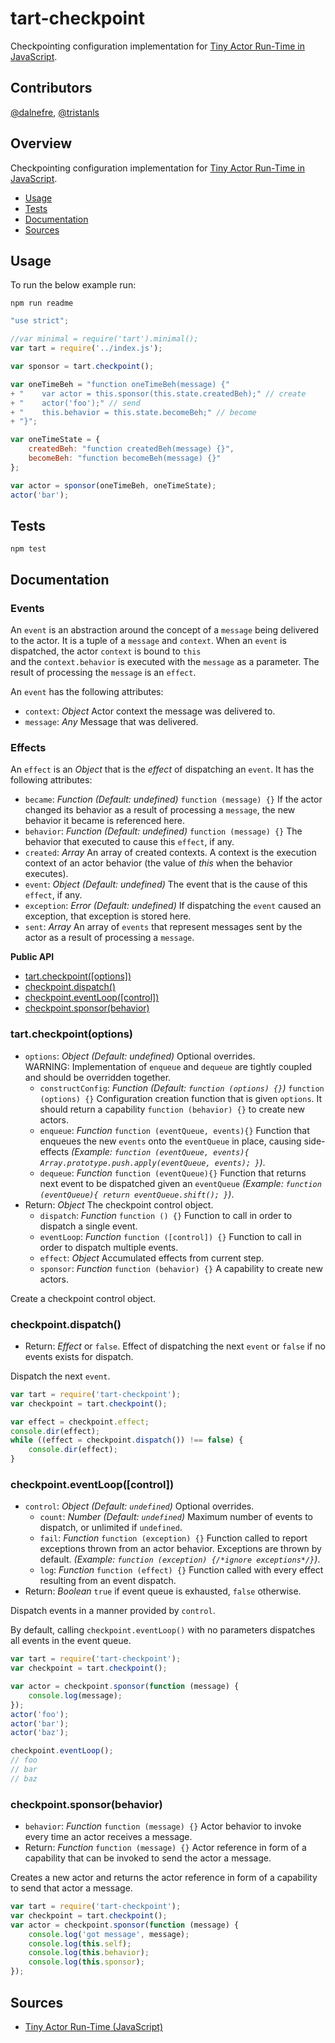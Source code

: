 # tart-checkpoint

Checkpointing configuration implementation for [Tiny Actor Run-Time in JavaScript](https://github.com/organix/tartjs).

## Contributors

[@dalnefre](https://github.com/dalnefre), [@tristanls](https://github.com/tristanls)

## Overview

Checkpointing configuration implementation for [Tiny Actor Run-Time in JavaScript](https://github.com/organix/tartjs).

  * [Usage](#usage)
  * [Tests](#tests)
  * [Documentation](#documentation)
  * [Sources](#sources)

## Usage

To run the below example run:

    npm run readme

```javascript
"use strict";

//var minimal = require('tart').minimal();
var tart = require('../index.js');

var sponsor = tart.checkpoint();

var oneTimeBeh = "function oneTimeBeh(message) {"
+ "    var actor = this.sponsor(this.state.createdBeh);" // create
+ "    actor('foo');" // send
+ "    this.behavior = this.state.becomeBeh;" // become
+ "}";

var oneTimeState = {
    createdBeh: "function createdBeh(message) {}",
    becomeBeh: "function becomeBeh(message) {}"
};

var actor = sponsor(oneTimeBeh, oneTimeState);
actor('bar');

```

## Tests

    npm test

## Documentation

### Events

An `event` is an abstraction around the concept of a `message` being delivered to the actor. 
It is a tuple of a `message` and `context`. 
When an `event` is dispatched, the actor `context` is bound to `this`  
and the `context.behavior` is executed with the `message` as a parameter. 
The result of processing the `message` is an `effect`.

An `event` has the following attributes:

  * `context`: _Object_ Actor context the message was delivered to.
  * `message`: _Any_ Message that was delivered.

### Effects

An `effect` is an _Object_ that is the _effect_ of dispatching an `event`. It has the following attributes:

  * `became`: _Function_ _(Default: undefined)_ `function (message) {}` If the actor changed its behavior as a result of processing a `message`, the new behavior it became is referenced here.
  * `behavior`: _Function_ _(Default: undefined)_ `function (message) {}` The behavior that executed to cause this `effect`, if any.
  * `created`: _Array_ An array of created contexts. A context is the execution context of an actor behavior (the value of _this_ when the behavior executes).
  * `event`: _Object_ _(Default: undefined)_ The event that is the cause of this `effect`, if any.
  * `exception`: _Error_ _(Default: undefined)_ If dispatching the `event` caused an exception, that exception is stored here.
  * `sent`: _Array_ An array of `events` that represent messages sent by the actor as a result of processing a `message`.

**Public API**

  * [tart.checkpoint(\[options\])](#tartcheckpointoptions)
  * [checkpoint.dispatch()](#checkpointdispatch)
  * [checkpoint.eventLoop(\[control\])](#checkpointeventloopcontrol)
  * [checkpoint.sponsor(behavior)](#checkpointsponsorbehavior)

### tart.checkpoint(options)

  * `options`: _Object_ _(Default: undefined)_ Optional overrides.  
      WARNING: Implementation of `enqueue` and `dequeue` are tightly coupled and should be overridden together.
    * `constructConfig`: _Function_ _(Default: `function (options) {}`)_ `function (options) {}` 
        Configuration creation function that is given `options`. 
        It should return a capability `function (behavior) {}` to create new actors.
    * `enqueue`: _Function_ `function (eventQueue, events){}` 
        Function that enqueues the new `events` onto the `eventQueue` in place, causing side-effects 
        _(Example: `function (eventQueue, events){ Array.prototype.push.apply(eventQueue, events); }`)_.
    * `dequeue`: _Function_ `function (eventQueue){}` 
        Function that returns next event to be dispatched given an `eventQueue` 
        _(Example: `function (eventQueue){ return eventQueue.shift(); }`)_.
  * Return: _Object_ The checkpoint control object.
    * `dispatch`: _Function_ `function () {}` 
        Function to call in order to dispatch a single event.
    * `eventLoop`: _Function_ `function ([control]) {}` 
        Function to call in order to dispatch multiple events.
    * `effect`: _Object_ Accumulated effects from current step.
    * `sponsor`: _Function_ `function (behavior) {}` 
        A capability to create new actors.

Create a checkpoint control object.

### checkpoint.dispatch()

  * Return: _Effect_ or `false`. 
      Effect of dispatching the next `event` or `false` if no events exists for dispatch.

Dispatch the next `event`.

```javascript
var tart = require('tart-checkpoint');
var checkpoint = tart.checkpoint();

var effect = checkpoint.effect;
console.dir(effect);
while ((effect = checkpoint.dispatch()) !== false) {
    console.dir(effect);
}
```

### checkpoint.eventLoop([control])

  * `control`: _Object_ _(Default: `undefined`)_ Optional overrides.
    * `count`: _Number_ _(Default: `undefined`)_ Maximum number of events to dispatch, or unlimited if `undefined`.
    * `fail`: _Function_ `function (exception) {}` 
        Function called to report exceptions thrown from an actor behavior. Exceptions are thrown by default. _(Example: `function (exception) {/*ignore exceptions*/}`)_.
    * `log`: _Function_ `function (effect) {}` 
        Function called with every effect resulting from an event dispatch.
  * Return: _Boolean_ `true` if event queue is exhausted, `false` otherwise.

Dispatch events in a manner provided by `control`. 

By default, calling `checkpoint.eventLoop()` with no parameters dispatches all events in the event queue.

```javascript
var tart = require('tart-checkpoint');
var checkpoint = tart.checkpoint();

var actor = checkpoint.sponsor(function (message) {
    console.log(message); 
});
actor('foo');
actor('bar');
actor('baz');

checkpoint.eventLoop();
// foo
// bar
// baz
```

### checkpoint.sponsor(behavior)

  * `behavior`: _Function_ `function (message) {}` Actor behavior to invoke every time an actor receives a message.
  * Return: _Function_ `function (message) {}` Actor reference in form of a capability that can be invoked to send the actor a message.

Creates a new actor and returns the actor reference in form of a capability to send that actor a message.

```javascript
var tart = require('tart-checkpoint');
var checkpoint = tart.checkpoint();
var actor = checkpoint.sponsor(function (message) {
    console.log('got message', message);
    console.log(this.self);
    console.log(this.behavior);
    console.log(this.sponsor); 
});
```

## Sources

  * [Tiny Actor Run-Time (JavaScript)](https://github.com/organix/tartjs)
